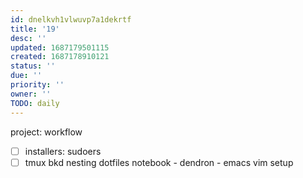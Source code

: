 ```yaml
---
id: dnelkvh1vlwuvp7a1dekrtf
title: '19'
desc: ''
updated: 1687179501115
created: 1687178910121
status: ''
due: ''
priority: ''
owner: ''
TODO: daily
---
```


project: workflow
- [ ] installers: sudoers
- [ ] tmux bkd
  nesting dotfiles
  notebook - dendron - emacs
  vim setup